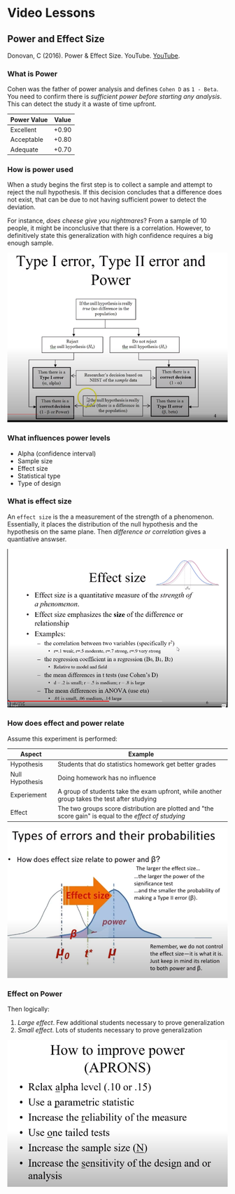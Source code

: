 # Video Lessons

## Power and Effect Size

Donovan, C (2016). Power & Effect Size. YouTube. [YouTube](https://www.youtube.com/watch?v=9LVD9oLg1A0).

### What is Power

Cohen was the father of power analysis and defines `Cohen D` as `1 - Beta`.  You need to confirm there is _sufficient power before starting any analysis_.  This can detect the study it a waste of time upfront.

| Power Value | Value|
|-------------|-----|
| Excellent | +0.90 |
| Acceptable | +0.80|
| Adequate | +0.70 |

### How is power used

When a study begins the first step is to collect a sample and attempt to reject the null hypothesis.  If this decision concludes that a difference does not exist, that can be due to not having sufficient power to detect the deviation.  

For instance, _does cheese give you nightmares_? From a sample of 10 people, it might be inconclusive that there is a correlation.  However, to definitively state this generalization with high confidence requires a big enough sample.

![how_is_power_used.png](how_is_power_used.png)

### What influences power levels

- Alpha (confidence interval)
- Sample size
- Effect size
- Statistical type
- Type of design

### What is effect size

An `effect size` is the a measurement of the strength of a phenomenon. Essentially, it places the distribution of the null hypothesis and the hypothesis on the same plane.  Then _difference or correlation_ gives a quantiative answser.

![effect_size.png](effect_size.png)

### How does effect and power relate

Assume this experiment is performed:

| Aspect | Example|
|--------|--------|
| Hypothesis| Students that do statistics homework get better grades|
| Null Hypothesis|  Doing homework has no influence|
| Experiement| A group of students take the exam upfront, while another group takes the test after studying|
| Effect|  The two groups score distribution are plotted and "the score gain" is equal to the _effect of studying_|

![effect_size_shift.png](effect_size_shift.png)

### Effect on Power

Then logically:

1. *Large effect*. Few additional students necessary to prove generalization
2. *Small effect*. Lots of students necessary to prove generalization

![improve_power.png](improve_power.png)
